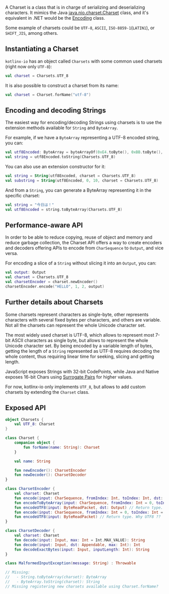 [//]: # (title: Charset)
[//]: # (caption: Charset)
[//]: # (category: kotlinx)
[//]: # (toc: true)
[//]: # (ktor_version_review: 1.0.0)

A Charset is a class that is in charge of serializing and deserializing characters.
It mimics the Java [java.nio.charset.Charset](https://docs.oracle.com/javase/7/docs/api/java/nio/charset/Charset.html) class,
and it's equivalent in .NET would be the [Encoding](https://msdn.microsoft.com/es-es/library/system.text.encoding(v=vs.110).aspx) class.

Some example of charsets could be `UTF-8`, `ASCII`, `ISO-8859-1`(`LATIN1`), or `SHIFT_JIS`, among others.

## Instantiating a Charset

`kotlinx-io` has an object called `Charsets` with some common used charsets (right now only `UTF-8`):

```kotlin
val charset = Charsets.UTF_8
```

It is also possible to construct a charset from its name:

```kotlin
val charset = Charset.forName("utf-8")
```

## Encoding and decoding Strings

The easiest way for encoding/decoding Strings using charsets is to use the extension methods available for `String` and `ByteArray`.

For example, if we have a `ByteArray` representing a UTF-8 encoded string, you can:

```kotlin
val utf8Encoded: ByteArray = byteArrayOf(0xE4.toByte(), 0xBB.toByte(), 0x8A.toByte(), 0xE6.toByte(), 0x97.toByte(), 0xA5.toByte(), 0xE3.toByte(), 0x81.toByte(), 0xAF.toByte(), 0xEF.toByte(), 0xBC.toByte(), 0x81.toByte())
val string = utf8Encoded.toString(Charsets.UTF_8)
```

You can also use an extension constructor for it:

```kotlin
val string = String(utf8Encoded, charset = Charsets.UTF_8)
val substring = String(utf8Encoded, 0, 10, charset = Charsets.UTF_8)
```

And from a `String`, you can generate a ByteArray representing it in the specific charset:

```kotlin
val string = "今日は！"
val utf8Encoded = string.toByteArray(Charsets.UTF_8)
```

## Performance-aware API

In order to be able to reduce copying, reuse of object and memory and reduce garbage collection, the Charset API
offers a way to create encoders and decoders offering APIs to encode from `CharSequence` to `Output`, and vice versa.

For encoding a slice of a `String` without slicing it into an `Output`, you can:

```kotlin
val output: Output
val charset = Charsets.UTF_8
val charsetEncoder = charset.newEncoder() 
charsetEncoder.encode("HELLO", 1, 2, output)
``` 

## Further details about Charsets

Some charsets represent characters as single-byte, other represents characters with several fixed bytes per characters,
and others are variable.
Not all the charsets can represent the whole Unicode character set.

The most widely used charset is UTF-8, which allows to represent most 7-bit ASCII characters as single byte,
but allows to represent the whole Unicode character set. By being encoded by a variable length of bytes,
getting the length of a `String` represented as UTF-8 requires decoding the whole content,
thus requiring linear time for seeking, slicing and getting length.

JavaScript exposes Strings with 32-bit CodePoints, while Java and Native exposes 16-bit Chars using [Surrogate Pairs](https://en.wikipedia.org/wiki/UTF-16#U+10000_to_U+10FFFF) for higher values.  

For now, kotlinx-io only implements `UTF_8`, but allows to add custom charsets by extending the `Charset` class.

## Exposed API

```kotlin
object Charsets {
    val UTF_8: Charset
}

class Charset {
    companion object {
        fun forName(name: String): Charset
    }

    val name: String

    fun newEncoder(): CharsetEncoder
    fun newDecoder(): CharsetDecoder
}

class CharsetEncoder {
    val charset: Charset
    fun encode(input: CharSequence, fromIndex: Int, toIndex: Int, dst: Output)
    fun encodeToByteArray(input: CharSequence, fromIndex: Int = 0, toIndex: Int = input.length): ByteArray
    fun encodeUTF8(input: ByteReadPacket, dst: Output) // Return type. Why UTF8 ??
    fun encode(input: CharSequence, fromIndex: Int = 0, toIndex: Int = input.length) // Return type. Why UTF8 ??
    fun encodeUTF8(input: ByteReadPacket) // Return type. Why UTF8 ??
}

class CharsetDecoder {
    val charset: Charset
    fun decode(input: Input, max: Int = Int.MAX_VALUE): String
    fun decode(input: Input, dst: Appendable, max: Int): Int
    fun decodeExactBytes(input: Input, inputLength: Int): String
}

class MalformedInputException(message: String) : Throwable

// Missing:
//   - String.toByteArray(charset): ByteArray
//   - ByteArray.toString(charset): String
// Missing registering new charsets available using Charset.forName?
```